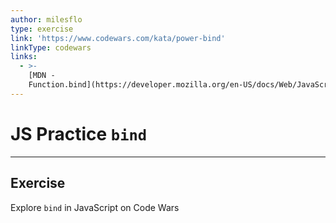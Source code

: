 ```yaml
---
author: milesflo
type: exercise
link: 'https://www.codewars.com/kata/power-bind'
linkType: codewars
links:
  - >-
    [MDN -
    Function.bind](https://developer.mozilla.org/en-US/docs/Web/JavaScript/Reference/Global_Objects/Function/bind){website}
---
```


# JS Practice `bind`


---

## Exercise

Explore `bind` in JavaScript on Code Wars

